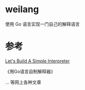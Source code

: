 # weilang

使用 Go 语言实现一门自己的解释语言

# 参考

[Let's Build A Simple Interpreter](https://github.com/rspivak/lsbasi)

《用Go语言自制解释器》

... 等网上各种文章
